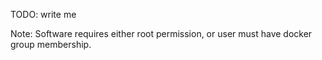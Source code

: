 TODO: write me

Note: Software requires either root permission, or user must have docker group membership.

